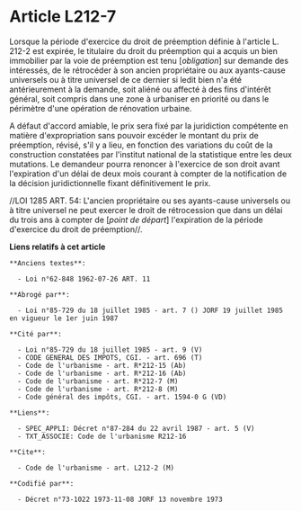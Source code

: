# Article L212-7

Lorsque la période d'exercice du droit de préemption définie à l'article L. 212-2 est expirée, le titulaire du droit du
préemption qui a acquis un bien immobilier par la voie de préemption est tenu [*obligation*] sur demande des intéressés, de
le rétrocéder à son ancien propriétaire ou aux ayants-cause universels ou à titre universel de ce dernier si ledit bien n'a
été antérieurement à la demande, soit aliéné ou affecté à des fins d'intérêt général, soit compris dans une zone à urbaniser
en priorité ou dans le périmètre d'une opération de rénovation urbaine.

A défaut d'accord amiable, le prix sera fixé par la juridiction compétente en matière d'expropriation sans pouvoir excéder le
montant du prix de préemption, révisé, s'il y a lieu, en fonction des variations du coût de la construction constatées par
l'institut national de la statistique entre les deux mutations. Le demandeur pourra renoncer à l'exercice de son droit avant
l'expiration d'un délai de deux mois courant à compter de la notification de la décision juridictionnelle fixant
définitivement le prix.

//LOI  1285 ART. 54: L'ancien propriétaire ou ses ayants-cause universels ou à titre universel ne peut exercer le droit de
rétrocession que dans un délai du trois ans à compter de [*point de départ*] l'expiration de la période d'exercice du droit
de préemption//.

**Liens relatifs à cet article**

	**Anciens textes**:

	  - Loi n°62-848 1962-07-26 ART. 11

	**Abrogé par**:

	  - Loi n°85-729 du 18 juillet 1985 - art. 7 () JORF 19 juillet 1985 en vigueur le 1er juin 1987

	**Cité par**:

	  - Loi n°85-729 du 18 juillet 1985 - art. 9 (V)
	  - CODE GENERAL DES IMPOTS, CGI. - art. 696 (T)
	  - Code de l'urbanisme - art. R*212-15 (Ab)
	  - Code de l'urbanisme - art. R*212-16 (Ab)
	  - Code de l'urbanisme - art. R*212-7 (M)
	  - Code de l'urbanisme - art. R*212-8 (M)
	  - Code général des impôts, CGI. - art. 1594-0 G (VD)

	**Liens**:

	  - SPEC_APPLI: Décret n°87-284 du 22 avril 1987 - art. 5 (V)
	  - TXT_ASSOCIE: Code de l'urbanisme R212-16

	**Cite**:

	  - Code de l'urbanisme - art. L212-2 (M)

	**Codifié par**:

	  - Décret n°73-1022 1973-11-08 JORF 13 novembre 1973
